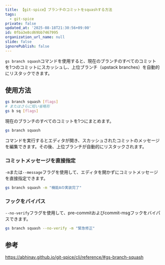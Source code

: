 ```yaml
---
title: 【git-spice】ブランチのコミットをsquashする方法
tags:
  - git-spice
private: false
updated_at: '2025-08-18T21:30:56+09:00'
id: 0fba3e8cd69bb7467995
organization_url_name: null
slide: false
ignorePublish: false
---
```

`gs branch squash`コマンドを使用すると、現在のブランチのすべてのコミットを1つのコミットにスカッシュし、上位ブランチ（upstack branches）を自動的にリスタックできます。

## 使用方法

```bash
gs branch squash [flags]
# またはさらに短い省略形
gs b sq [flags]
```

現在のブランチのすべてのコミットを1つにまとめます。

```bash
gs branch squash
```

コマンドを実行するとエディタが開き、スカッシュされたコミットのメッセージを編集できます。その後、上位ブランチが自動的にリスタックされます。

### コミットメッセージを直接指定

`-m`または`--message`フラグを使用して、エディタを開かずにコミットメッセージを直接指定できます。

```bash
gs branch squash -m "機能Aの実装完了"
```

### フックをバイパス

`--no-verify`フラグを使用して、pre-commitおよびcommit-msgフックをバイパスできます。

```bash
gs branch squash --no-verify -m "緊急修正"
```

## 参考

https://abhinav.github.io/git-spice/cli/reference/#gs-branch-squash
